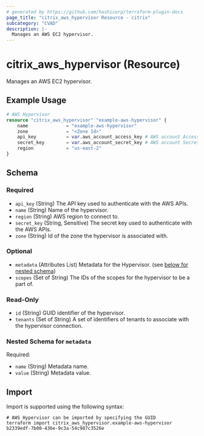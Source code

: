 ```yaml
---
# generated by https://github.com/hashicorp/terraform-plugin-docs
page_title: "citrix_aws_hypervisor Resource - citrix"
subcategory: "CVAD"
description: |-
  Manages an AWS EC2 hypervisor.
---
```


# citrix_aws_hypervisor (Resource)

Manages an AWS EC2 hypervisor.

## Example Usage

```terraform
# AWS Hypervisor
resource "citrix_aws_hypervisor" "example-aws-hypervisor" {
    name              = "example-aws-hypervisor"
    zone              = "<Zone Id>"
    api_key           = var.aws_account_access_key # AWS account Access Key from variable
    secret_key        = var.aws_account_secret_key # AWS account Secret Key from variable
    region            = "us-east-2"
}
```

<!-- schema generated by tfplugindocs -->
## Schema

### Required

- `api_key` (String) The API key used to authenticate with the AWS APIs.
- `name` (String) Name of the hypervisor.
- `region` (String) AWS region to connect to.
- `secret_key` (String, Sensitive) The secret key used to authenticate with the AWS APIs.
- `zone` (String) Id of the zone the hypervisor is associated with.

### Optional

- `metadata` (Attributes List) Metadata for the Hypervisor. (see [below for nested schema](#nestedatt--metadata))
- `scopes` (Set of String) The IDs of the scopes for the hypervisor to be a part of.

### Read-Only

- `id` (String) GUID identifier of the hypervisor.
- `tenants` (Set of String) A set of identifiers of tenants to associate with the hypervisor connection.

<a id="nestedatt--metadata"></a>
### Nested Schema for `metadata`

Required:

- `name` (String) Metadata name.
- `value` (String) Metadata value.

## Import

Import is supported using the following syntax:

```shell
# AWS Hypervisor can be imported by specifying the GUID
terraform import citrix_aws_hypervisor.example-aws-hypervisor b2339edf-7b00-436e-9c3a-54c987c3526e
```